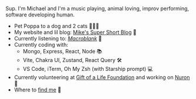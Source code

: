 Sup. I'm Michael and I'm a music playing, animal loving, improv performing, software developing human.

- Pet Poppa to a dog and 2 cats 🐶🐱🐱
- My website and lil blog: [Mike's Super Short Blog](https://michaelraymond.dev/) 📝
- Currently listening to: [_Macroblank_](https://www.youtube.com/@Macroblank) 🌊
- Currently coding with:
  - Mongo, Express, React, Node 📚
  - Vite, Chakra UI, Zustand, React Query 🛠️
  - VS Code, iTerm, Oh My Zsh (with Starship prompt) 💻
- Currently volunteering at [Gift of a Life Foundation](https://goalfoundation.us/) and working on [Nuron](https://thenuronway.com/) 🧠
- Where to [find me](https://mjr2595.github.io/link-sync/) 🔗
